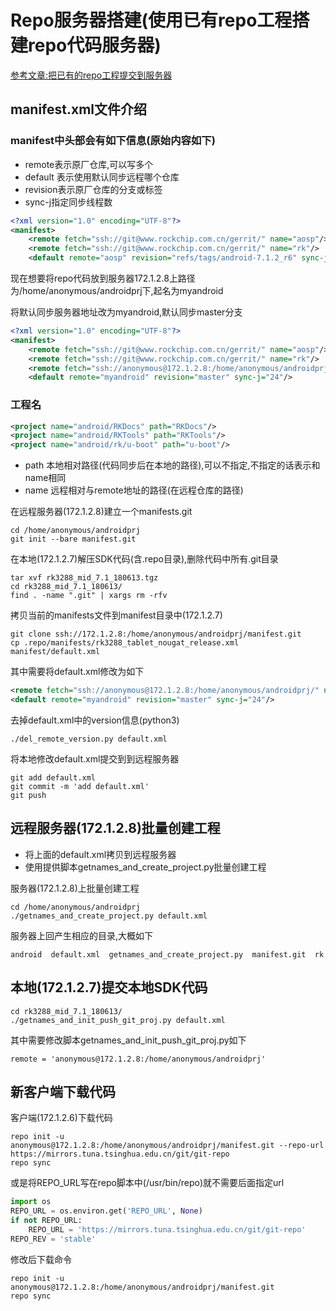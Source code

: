 # Repo服务器搭建(使用已有repo工程搭建repo代码服务器)

[参考文章:把已有的repo工程提交到服务器](http://nicekwell.net/blog/20171112/ba-yi-you-de-repogong-cheng-ti-jiao-dao-fu-wu-qi.html)

## manifest.xml文件介绍

### manifest中头部会有如下信息(原始内容如下)

- remote表示原厂仓库,可以写多个
- default 表示使用默认同步远程哪个仓库
- revision表示原厂仓库的分支或标签
- sync-j指定同步线程数

```xml
<?xml version="1.0" encoding="UTF-8"?>
<manifest>
	<remote fetch="ssh://git@www.rockchip.com.cn/gerrit/" name="aosp"/>
	<remote fetch="ssh://git@www.rockchip.com.cn/gerrit/" name="rk"/>
	<default remote="aosp" revision="refs/tags/android-7.1.2_r6" sync-j="4"/>
```

现在想要将repo代码放到服务器172.1.2.8上路径为/home/anonymous/androidprj下,起名为myandroid

将默认同步服务器地址改为myandroid,默认同步master分支

```xml
<?xml version="1.0" encoding="UTF-8"?>
<manifest>
	<remote fetch="ssh://git@www.rockchip.com.cn/gerrit/" name="aosp"/>
	<remote fetch="ssh://git@www.rockchip.com.cn/gerrit/" name="rk"/>
	<remote fetch="ssh://anonymous@172.1.2.8:/home/anonymous/androidprj/" name="myandroid"/>
	<default remote="myandroid" revision="master" sync-j="24"/>
```

### 工程名

```xml
<project name="android/RKDocs" path="RKDocs"/>
<project name="android/RKTools" path="RKTools"/>
<project name="android/rk/u-boot" path="u-boot"/>
```

- path	本地相对路径(代码同步后在本地的路径),可以不指定,不指定的话表示和name相同
- name	远程相对与remote地址的路径(在远程仓库的路径)

在远程服务器(172.1.2.8)建立一个manifests.git

	cd /home/anonymous/androidprj
	git init --bare manifest.git

在本地(172.1.2.7)解压SDK代码(含.repo目录),删除代码中所有.git目录

	tar xvf rk3288_mid_7.1_180613.tgz
	cd rk3288_mid_7.1_180613/
	find . -name ".git" | xargs rm -rfv

拷贝当前的manifests文件到manifest目录中(172.1.2.7)

	git clone ssh://172.1.2.8:/home/anonymous/androidprj/manifest.git
	cp .repo/manifests/rk3288_tablet_nougat_release.xml manifest/default.xml

其中需要将default.xml修改为如下

```xml
<remote fetch="ssh://anonymous@172.1.2.8:/home/anonymous/androidprj/" name="myandroid"/>
<default remote="myandroid" revision="master" sync-j="24"/>
```

去掉default.xml中的version信息(python3)

	./del_remote_version.py default.xml

将本地修改default.xml提交到到远程服务器

	git add default.xml
	git commit -m 'add default.xml'
	git push

## 远程服务器(172.1.2.8)批量创建工程

- 将上面的default.xml拷贝到远程服务器
- 使用提供脚本getnames_and_create_project.py批量创建工程

服务器(172.1.2.8)上批量创建工程

	cd /home/anonymous/androidprj
	./getnames_and_create_project.py default.xml

服务器上回产生相应的目录,大概如下

	android  default.xml  getnames_and_create_project.py  manifest.git  rk

## 本地(172.1.2.7)提交本地SDK代码

	cd rk3288_mid_7.1_180613/
	./getnames_and_init_push_git_proj.py default.xml

其中需要修改脚本getnames_and_init_push_git_proj.py如下

	remote = 'anonymous@172.1.2.8:/home/anonymous/androidprj'

## 新客户端下载代码

客户端(172.1.2.6)下载代码

	repo init -u anonymous@172.1.2.8:/home/anonymous/androidprj/manifest.git --repo-url https://mirrors.tuna.tsinghua.edu.cn/git/git-repo
	repo sync

或是将REPO_URL写在repo脚本中(/usr/bin/repo)就不需要后面指定url

```python
import os
REPO_URL = os.environ.get('REPO_URL', None)
if not REPO_URL:
	REPO_URL = 'https://mirrors.tuna.tsinghua.edu.cn/git/git-repo'
REPO_REV = 'stable'
```

修改后下载命令

	repo init -u anonymous@172.1.2.8:/home/anonymous/androidprj/manifest.git
	repo sync
